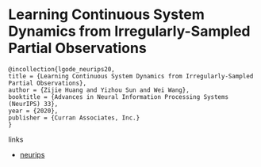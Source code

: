 # Learning Continuous System Dynamics from Irregularly-Sampled Partial Observations

```
@incollection{lgode_neurips20,
title = {Learning Continuous System Dynamics from Irregularly-Sampled Partial Observations},
author = {Zijie Huang and Yizhou Sun and Wei Wang},
booktitle = {Advances in Neural Information Processing Systems (NeurIPS) 33},
year = {2020},
publisher = {Curran Associates, Inc.}
}
```

links
- [neurips](https://nips.cc/Conferences/2020/ScheduleMultitrack?event=18930)
